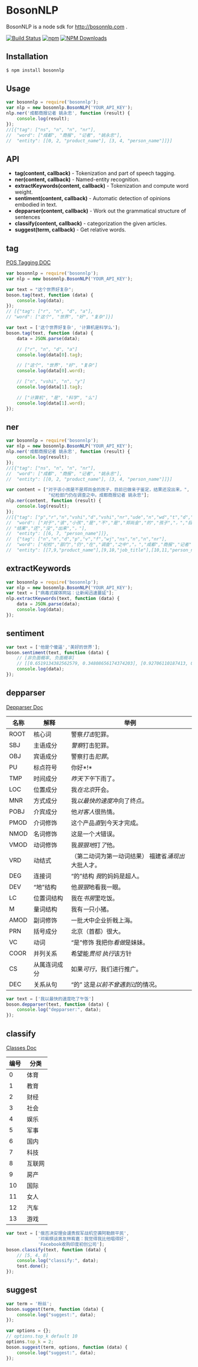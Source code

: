 BosonNLP
========

BosonNLP is a node sdk for http://bosonnlp.com .

[![Build Status](https://travis-ci.org/liwenzhu/bosonnlp.svg?branch=master)](https://travis-ci.org/liwenzhu/bosonnlp)
[![npm](https://img.shields.io/npm/v/bosonnlp.svg)](https://npmjs.org/package/bosonnlp)
[![NPM Downloads](https://img.shields.io/npm/dt/bosonnlp.svg)](https://npmjs.org/package/bosonnlp)


Installation
------------

```bash
$ npm install bosonnlp
```

Usage
-----

```javascript
var bosonnlp = require('bosonnlp');
var nlp = new bosonnlp.BosonNLP('YOUR_API_KEY');
nlp.ner('成都商报记者 姚永忠', function (result) {
	console.log(result);
});
//[{"tag": ["ns", "n", "n", "nr"], 
//  "word": ["成都", "商报", "记者", "姚永忠"], 
//  "entity": [[0, 2, "product_name"], [3, 4, "person_name"]]}]
```

API
---

* __tag(content, callback)__ - Tokenization and part of speech tagging.
* __ner(content, callback)__ - Named-entity recognition.
* __extractKeywords(content, callback)__ - Tokenization and compute word weight.
* __sentiment(content, callback)__ - Automatic detection of opinions embodied in text.
* __depparser(content, callback)__ - Work out the grammatical structure of sentences
* __classify(content, callback)__ - categorization the given articles.
* __suggest(term, callback)__ - Get relative words.

tag
---

[POS Tagging DOC](http://docs.bosonnlp.com/tag_rule.html)

```javascript
var bosonnlp = require('bosonnlp');
var nlp = new bosonnlp.BosonNLP('YOUR_API_KEY');

var text = "这个世界好复杂";
boson.tag(text, function (data) {
	console.log(data);
});
// [{"tag": ["r", "n", "d", "a"], 
// "word": ["这个", "世界", "好", "复杂"]}]

var text = ['这个世界好复杂', '计算机是科学么'];
boson.tag(text, function (data) {
	data = JSON.parse(data); 

	// ["r", "n", "d", "a"]
	console.log(data[0].tag); 

	// ["这个", "世界", "好", "复杂"]
	console.log(data[0].word); 

	// ["n", "vshi", "n", "y"]
	console.log(data[1].tag); 

	// ["计算机", "是", "科学", "么"]
	console.log(data[1].word); 
});
```

ner
---

```javascript
var bosonnlp = require('bosonnlp');
var nlp = new bosonnlp.BosonNLP('YOUR_API_KEY');
nlp.ner('成都商报记者 姚永忠', function (result) {
	console.log(result);
});
//[{"tag": ["ns", "n", "n", "nr"], 
//  "word": ["成都", "商报", "记者", "姚永忠"], 
//  "entity": [[0, 2, "product_name"], [3, 4, "person_name"]]}]

var content = ["对于该小孩是不是郑尚金的孩子，目前已做亲子鉴定，结果还没出来，",
                "纪检部门仍在调查之中。成都商报记者 姚永忠"];
nlp.ner(content, function (result) {
	console.log(result);
});
//[{"tag": ["p","r","n","vshi","d","vshi","nr","ude","n","wd","t","d","v","n","n","wd","n","d","d","v","wd"],
//  "word": ["对于","该","小孩","是","不","是","郑尚金","的","孩子","，","目前","已","做","亲子","鉴定","，",
// "结果","还","没","出来","，"], 
//  "entity": [[6, 7, "person_name"]]},
//  {"tag": ["n","n","d","p","v","f","wj","ns","n","n","nr"], 
//  "word": ["纪检","部门","仍","在","调查","之中","。","成都","商报","记者","姚永忠"], 
//  "entity": [[7,9,"product_name"],[9,10,"job_title"],[10,11,"person_name"]]}]
```

extractKeywords
---------------

```javascript
var bosonnlp = require('bosonnlp');
var nlp = new bosonnlp.BosonNLP('YOUR_API_KEY');
var text = ["病毒式媒体网站：让新闻迅速蔓延"];
nlp.extractKeywords(text, function (data) {
	data = JSON.parse(data);
	console.log(data);
});
```

sentiment
---------

```javascript
var text = ['他是个傻逼','美好的世界'];
boson.sentiment(text, function (data) {
    // [非负面概率, 负面概率]
    // [[0.6519134382562579, 0.34808656174374203], [0.92706110187413, 0.07293889812586994]]
	console.log(data);
});
```

depparser
---------
[Depparser Doc](http://docs.bosonnlp.com/depparser.html)

名称 | 解释	 |举例
----|--------|---
ROOT	| 核心词	| 警察*打击*犯罪。
SBJ	| 主语成分	| *警察*打击犯罪。
OBJ	| 宾语成分	| 警察打击*犯罪*。
PU	| 标点符号	| 你好*!*
TMP	| 时间成分	| *昨天下午*下雨了。
LOC	| 位置成分	| 我*在北京*开会。
MNR	| 方式成分	| 我*以最快的速度*冲向了终点。
POBJ	| 介宾成分	| 他*对客人*很热情。
PMOD	| 介词修饰	| 这个产品*直*到今天才完成。
NMOD	| 名词修饰	| 这是一个*大*错误。
VMOD	| 动词修饰	| 我*狠狠地*打*了*他。
VRD	| 动结式 | （第二动词为第一动词结果）	福建省*涌现出*大批人才。
DEG	| 连接词| “的”结构	*我*的妈妈是超人。
DEV	| “地”结构|	他*狠狠*地看我一眼。
LC	| 位置词结构	| 我在*书房*里吃饭。
M	| 量词结构	| 我有*一*只小猪。
AMOD	| 副词修饰	| 一批*大*中企业折戟上海。
PRN	| 括号成分	| 北京（首都）很大。
VC	| 动词| “是”修饰	我把你*看做*是妹妹。
COOR	| 并列关系	| 希望能*贯彻* *执行*该方针
CS	| 从属连词成分	| 如果*可行*，我们进行推广。
DEC	| 关系从句| “的”	这是*以前不曾遇到过*的情况。

```javascript
var text = ['我以最快的速度吃了午饭']
boson.depparser(text, function (data) {
	console.log("depparser:", data);
});
```

classify
--------
[Classes Doc](http://docs.bosonnlp.com/classify.html)

编号 | 分类
----|----
0   | 体育
1   | 教育
2	| 财经
3	| 社会
4	| 娱乐
5	| 军事
6	| 国内
7	| 科技
8	| 互联网
9	| 房产
10	| 国际
11	| 女人
12	| 汽车
13	| 游戏

```javascript
var text = ['俄否决安理会谴责叙军战机空袭阿勒颇平民',
			'邓紫棋谈男友林宥嘉：我觉得我比他唱得好',
			'Facebook收购印度初创公司'];
boson.classify(text, function (data) {
    // [5, 4, 8]
	console.log("classify:", data);
	test.done();
});
```

suggest
-------

```javascript
var term = '粉丝';
boson.suggest(term, function (data) {
	console.log("suggest:", data);
});

var options = {};
// options.top_k default 10
options.top_k = 2;
boson.suggest(term, options, function (data) {
	console.log("suggest:", data);
});

```







